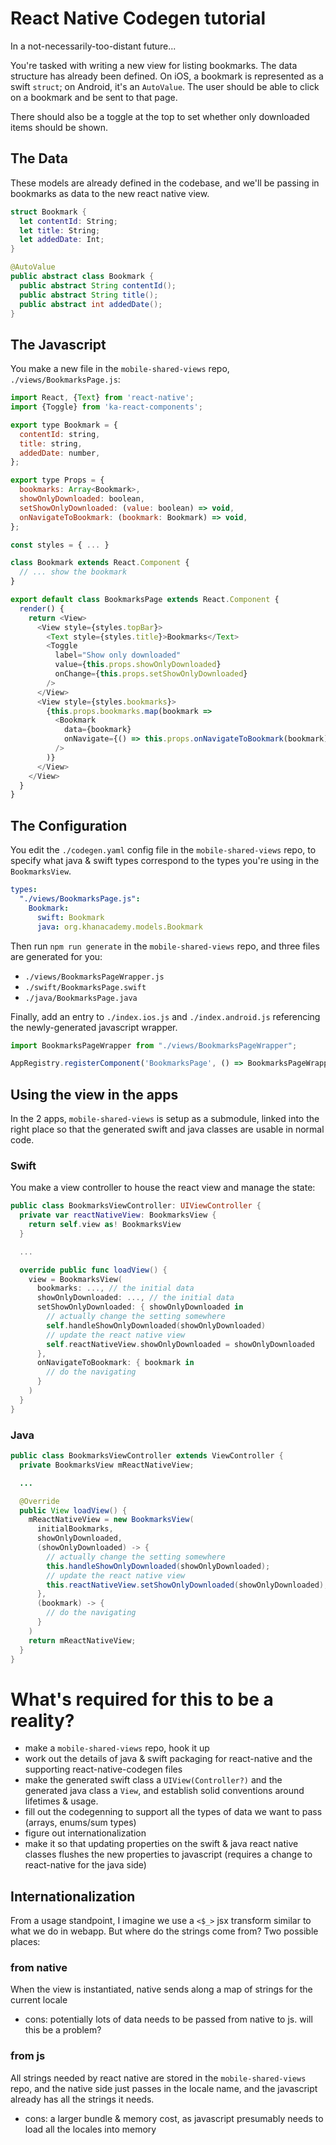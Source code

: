 # React Native Codegen tutorial

In a not-necessarily-too-distant future...

You're tasked with writing a new view for listing bookmarks. The data
structure has already been defined. On iOS, a bookmark is represented as a
swift `struct`; on Android, it's an `AutoValue`. The user should be able to
click on a bookmark and be sent to that page.

There should also be a toggle at the top to set whether only downloaded items
should be shown.

## The Data

These models are already defined in the codebase, and we'll be passing in
bookmarks as data to the new react native view.

```swift
struct Bookmark {
  let contentId: String;
  let title: String;
  let addedDate: Int;
}
```

```java
@AutoValue
public abstract class Bookmark {
  public abstract String contentId();
  public abstract String title();
  public abstract int addedDate();
}
```

## The Javascript

You make a new file in the `mobile-shared-views` repo,
`./views/BookmarksPage.js`:

```js
import React, {Text} from 'react-native';
import {Toggle} from 'ka-react-components';

export type Bookmark = {
  contentId: string,
  title: string,
  addedDate: number,
};

export type Props = {
  bookmarks: Array<Bookmark>,
  showOnlyDownloaded: boolean,
  setShowOnlyDownloaded: (value: boolean) => void,
  onNavigateToBookmark: (bookmark: Bookmark) => void,
};

const styles = { ... }

class Bookmark extends React.Component {
  // ... show the bookmark
}

export default class BookmarksPage extends React.Component {
  render() {
    return <View>
      <View style={styles.topBar}>
        <Text style={styles.title}>Bookmarks</Text>
        <Toggle
          label="Show only downloaded"
          value={this.props.showOnlyDownloaded}
          onChange={this.props.setShowOnlyDownloaded}
        />
      </View>
      <View style={styles.bookmarks}>
        {this.props.bookmarks.map(bookmark =>
          <Bookmark
            data={bookmark}
            onNavigate={() => this.props.onNavigateToBookmark(bookmark)}
          />
        )}
      </View>
    </View>
  }
}
```

## The Configuration

You edit the `./codegen.yaml` config file in the `mobile-shared-views` repo,
to specify what java & swift types correspond to the types you're using in the
`BookmarksView`.

```yaml
types:
  "./views/BookmarksPage.js":
    Bookmark:
      swift: Bookmark
      java: org.khanacademy.models.Bookmark
```

Then run `npm run generate` in the `mobile-shared-views` repo, and three files
are generated for you:

- `./views/BookmarksPageWrapper.js`
- `./swift/BookmarksPage.swift`
- `./java/BookmarksPage.java`

Finally, add an entry to `./index.ios.js` and `./index.android.js` referencing
the newly-generated javascript wrapper.

```js
import BookmarksPageWrapper from "./views/BookmarksPageWrapper";

AppRegistry.registerComponent('BookmarksPage', () => BookmarksPageWrapper);
```

## Using the view in the apps

In the 2 apps, `mobile-shared-views` is setup as a submodule, linked into the
right place so that the generated swift and java classes are usable in normal
code.

### Swift

You make a view controller to house the react view and manage the state:

```swift
public class BookmarksViewController: UIViewController {
  private var reactNativeView: BookmarksView {
    return self.view as! BookmarksView
  }

  ...

  override public func loadView() {
    view = BookmarksView(
      bookmarks: ..., // the initial data
      showOnlyDownloaded: ..., // the initial data
      setShowOnlyDownloaded: { showOnlyDownloaded in
        // actually change the setting somewhere
        self.handleShowOnlyDownloaded(showOnlyDownloaded)
        // update the react native view
        self.reactNativeView.showOnlyDownloaded = showOnlyDownloaded
      },
      onNavigateToBookmark: { bookmark in
        // do the navigating
      }
    )
  }
}
```

### Java

```java
public class BookmarksViewController extends ViewController {
  private BookmarksView mReactNativeView;

  ...

  @Override
  public View loadView() {
    mReactNativeView = new BookmarksView(
      initialBookmarks,
      showOnlyDownloaded,
      (showOnlyDownloaded) -> {
        // actually change the setting somewhere
        this.handleShowOnlyDownloaded(showOnlyDownloaded);
        // update the react native view
        this.reactNativeView.setShowOnlyDownloaded(showOnlyDownloaded);
      },
      (bookmark) -> {
        // do the navigating
      }
    )
    return mReactNativeView;
  }
}
```

# What's required for this to be a reality?

- make a `mobile-shared-views` repo, hook it up
- work out the details of java & swift packaging for react-native and the
  supporting react-native-codegen files
- make the generated swift class a `UIView(Controller?)` and the generated
  java class a `View`, and establish solid conventions around lifetimes &
  usage.
- fill out the codegenning to support all the types of data we want to pass
  (arrays, enums/sum types)
- figure out internationalization
- make it so that updating properties on the swift & java react native classes
  flushes the new properties to javascript (requires a change to react-native
  for the java side)

## Internationalization

From a usage standpoint, I imagine we use a `<$_>` jsx transform similar to
what we do in webapp. But where do the strings come from? Two possible places:

### from native
When the view is instantiated, native sends along a map of strings for the
current locale

- cons: potentially lots of data needs to be passed from native to js. will
  this be a problem?

### from js
All strings needed by react native are stored in the `mobile-shared-views`
repo, and the native side just passes in the locale name, and the javascript
already has all the strings it needs.

- cons: a larger bundle & memory cost, as javascript presumably needs to load
  all the locales into memory

